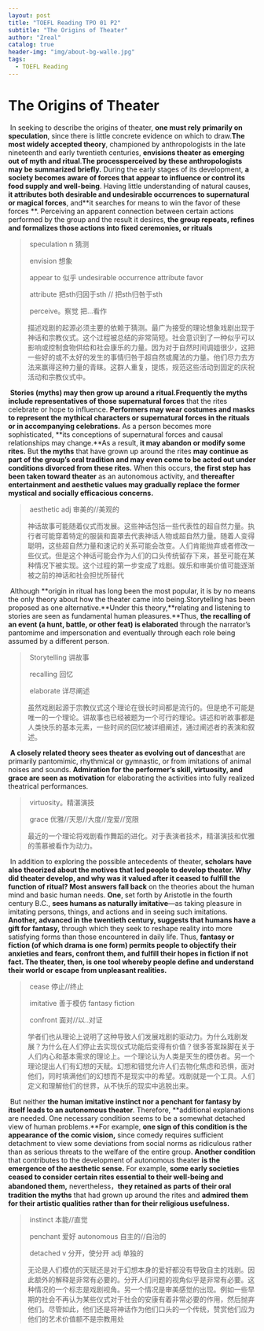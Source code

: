```yaml
---
layout: post
title: "TOEFL Reading TPO 01 P2"
subtitle: "The Origins of Theater"
author: "Zreal"
catalog: true
header-img: "img/about-bg-walle.jpg"
tags:
  - TOEFL Reading
---
```


# The Origins of Theater



​	In seeking to describe the origins of theater, **one must rely primarily on speculation**, since there is little concrete evidence on which to draw.**The most widely accepted theory**, championed by anthropologists in the late nineteenth and early twentieth centuries, **envisions theater as emerging out of myth and ritual**.**The processperceived by these anthropologists may be summarized briefly.** During the early stages of its development, **a society becomes aware of forces that appear to influence or control its food supply and well-being**. Having little understanding of natural causes, **it attributes both desirable and undesirable occurrences to supernatural or magical forces**, and**it searches for means to win the favor of these forces **. Perceiving an apparent connection between certain actions performed by the group and the result it desires, **the group repeats, refines and formalizes those actions into fixed ceremonies, or rituals**



>​	speculation  n 猜测
>
>​	envision 想象  
>
>​	appear to 似乎 undesirable occurrence attribute favor
>
>​	attribute  把sth归因于sth // 把sth归咎于sth
>
>​	perceive。察觉 把...看作
>
>​	描述戏剧的起源必须主要的依赖于猜测。最广为接受的理论想象戏剧出现于神话和宗教仪式。这个过程被总结的非常简短。社会意识到了一种似乎可以影响或控制食物供给和社会康乐的力量。因为对于自然时间调姐很少，这把一些好的或不太好的发生的事情归咎于超自然或魔法的力量。他们尽力去方法来赢得这种力量的青睐。这群人重复，提炼，规范这些活动到固定的庆祝活动和宗教仪式中。



​	**Stories (myths) may then grow up around a ritual.Frequently the myths include representatives of those supernatural forces** that the rites celebrate or hope to influence. **Performers may wear costumes and masks to represent the mythical characters or supernatural forces in the rituals or in accompanying celebrations.** As a person becomes more sophisticated, **its conceptions of supernatural forces and causal relationships may change.**As a result, **it may abandon or modify some rites.** But **the myths** that have grown up around the rites **may continue as part of the group’s oral tradition and may even come to be acted out under conditions divorced from these rites.** When this occurs, **the first step has been taken toward theater** as an autonomous activity, and **thereafter entertainment and aesthetic values may gradually replace the former mystical and socially efficacious concerns.**



>​	aesthetic adj 审美的//美观的
>
>​	神话故事可能随着仪式而发展。这些神话包括一些代表性的超自然力量。执行者可能穿着特定的服装和面罩去代表神话人物或超自然力量。随着人变得聪明，这些超自然力量和速记的关系可能会改变。人们肯能抛弃或者修改一些仪式。但是这个神话可能会作为人们的口头传统留存下来，甚至可能在某种情况下被实现。这个过程的第一步变成了戏剧。娱乐和审美价值可能逐渐被之前的神话和社会担忧所替代



​	Although **origin in ritual has long been the most popular, it is by no means the only theory about how the theater came into being.Storytelling has been proposed as one alternative.**Under this theory,**relating and listening to stories are seen as fundamental human pleasures.**Thus, **the recalling of an event (a hunt, battle, or other feat) is elaborated** through the narrator’s pantomime and impersonation and eventually through each role being assumed by a different person.



>​	Storytelling 讲故事
>
>​	recalling 回忆
>
>​	elaborate 详尽阐述
>
>​	虽然戏剧起源于宗教仪式这个理论在很长时间都是流行的。但是绝不可能是唯一的一个理论。讲故事也已经被题为一个可行的理论。讲述和听故事都是人类快乐的基本元素，一些时间的回忆被详细阐述，通过阐述者的表演和叙述。



​	**A closely related theory sees theater as evolving out of dances**that are primarily pantomimic, rhythmical or gymnastic, or from imitations of animal noises and sounds. **Admiration for the performer’s skill, virtuosity, and grace are seen as motivation** for elaborating the activities into fully realized theatrical performances.



>​	virtuosity。精湛演技
>
>​	grace  优雅//天恩//大度//宠爱//宽限
>
>​	最近的一个理论将戏剧看作舞蹈的进化。对于表演者技术，精湛演技和优雅的羡慕被看作为动力。



​	In addition to exploring the possible antecedents of theater, **scholars have also theorized about the motives that led people to develop theater. Why did theater develop, and why was it valued after it ceased to fulfill the function of ritual? Most answers fall back** on the theories about the human mind and basic human needs. **One**, set forth by Aristotle in the fourth century B.C., **sees humans as naturally imitative**—as taking pleasure in imitating persons, things, and actions and in seeing such imitations. **Another, advanced in the twentieth century, suggests that humans have a gift for fantasy,** through which they seek to reshape reality into more satisfying forms than those encountered in daily life. Thus, **fantasy or fiction (of which drama is one form) permits people to objectify their anxieties and fears, confront them, and fulfill their hopes in fiction if not fact. The theater, then, is one tool whereby people define and understand their world or escape from unpleasant realities.**



>​	cease  停止//终止
>
>​	imitative 善于模仿 fantasy fiction 
>
>​	confront 面对//以..对证
>
>​	学者们也从理论上说明了这种导致人们发展戏剧的驱动力。为什么戏剧发展？为什么在人们停止去实现仪式功能后变得有价值？很多答案跺脚在关于人们内心和基本需求的理论上。一个理论认为人类是天生的模仿者。另一个理论提出人们有幻想的天赋。幻想和错觉允许人们去物化焦虑和恐惧，面对他们，同时填满他们的幻想而不是现实中的希望。戏剧就是一个工具。人们定义和理解他们的世界，从不快乐的现实中逃脱出来。



​	But neither **the human imitative instinct nor a penchant for fantasy by itself leads to an autonomous theater**. Therefore, **additional explanations are needed. One necessary condition seems to be a somewhat detached view of human problems.**For example, **one sign of this condition is the appearance of the comic vision,** since comedy requires sufficient detachment to view some deviations from social norms as ridiculous rather than as serious threats to the welfare of the entire group. **Another condition** that contributes to the development of autonomous theater **is the emergence of the aesthetic sense.** For example, **some early societies ceased to consider certain rites essential to their well-being and abandoned them,** nevertheless，**they retained as parts of their oral tradition the myths** that had grown up around the rites and **admired them for their artistic qualities rather than for their religious usefulness.**



>​	instinct 本能//直觉
>
>​	penchant 爱好 autonomous 自主的//自治的
>
>​	detached v 分开，使分开 adj 单独的
>
>​	无论是人们模仿的天赋还是对于幻想本身的爱好都没有导致自主的戏剧。因此额外的解释是非常有必要的。分开人们问题的视角似乎是非常有必要。这种情况的一个标志是戏剧视角。另一个情况是审美感觉的出现。例如一些早期的社会不再认为某些仪式对于社会的安康有着非常必要的作用，然后抛弃他们。尽管如此，他们还是将神话作为他们口头的一个传统，赞赏他们应为他们的艺术价值额不是宗教用处